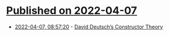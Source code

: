 # [Published on 2022-04-07](index.md)

* [2022-04-07, 08:57:20](https://news.ycombinator.com/item?id=30942209) - [David Deutsch’s Constructor Theory](https://www.constructortheory.org/)
